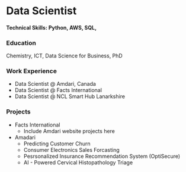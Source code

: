 # Data Scientist


#### Technical Skills: Python, AWS, SQL, 

### Education
Chemistry, ICT, Data Science for Business, PhD

### Work Experience
- Data Scientist @ Amdari, Canada 
- Data Scientist @ Facts International 
- Data Scientist @ NCL  Smart Hub Lanarkshire 

### Projects

* Facts International
  - Include Amdari website projects here
* Amadari
   - Predicting Customer Churn
   - Consumer Electronics Sales Forcasting
   - Pesrsonalized Insurance  Recommendation System (OptiSecure)
   - AI - Powered Cervical Histopathology Triage

